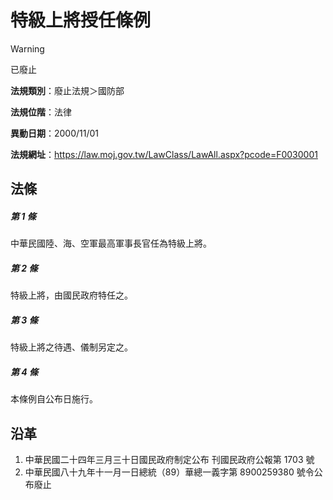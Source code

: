 # 特級上將授任條例


> [!WARNING]
> 已廢止


**法規類別**：廢止法規＞國防部

**法規位階**：法律

**異動日期**：2000/11/01  

**法規網址**：https://law.moj.gov.tw/LawClass/LawAll.aspx?pcode=F0030001



## 法條
##### 第 1 條
中華民國陸、海、空軍最高軍事長官任為特級上將。

##### 第 2 條
特級上將，由國民政府特任之。

##### 第 3 條
特級上將之待遇、儀制另定之。

##### 第 4 條
本條例自公布日施行。

## 沿革
1. 中華民國二十四年三月三十日國民政府制定公布  刊國民政府公報第 1703 號
1. 中華民國八十九年十一月一日總統（89）華總一義字第 8900259380 號令公布廢止
